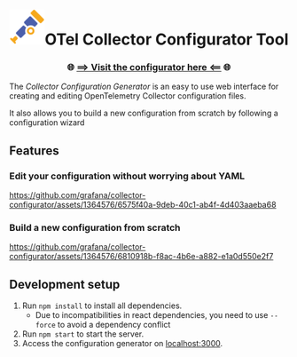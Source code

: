 <h1><img src="public/otel.png" height="64">OTel Collector Configurator Tool</h1>

<h3 align="center">🌐 <a href="https://grafana.github.io/collector-configurator/">⟹ Visit the configurator here ⟸</a> 🌐</h3>

The _Collector Configuration Generator_ is an easy to use web interface for creating and editing OpenTelemetry Collector configuration files.

It also allows you to build a new configuration from scratch by following a configuration wizard

## Features

### Edit your configuration without worrying about YAML

https://github.com/grafana/collector-configurator/assets/1364576/6575f40a-9deb-40c1-ab4f-4d403aaeba68


### Build a new configuration from scratch

https://github.com/grafana/collector-configurator/assets/1364576/6810918b-f8ac-4b6e-a882-e1a0d550e2f7


## Development setup

1. Run `npm install` to install all dependencies.
   * Due to incompatibilities in react dependencies, you need to use `--force` to avoid a dependency conflict
2. Run `npm start` to start the server.
3. Access the configuration generator on [localhost:3000](localhost:3000).
